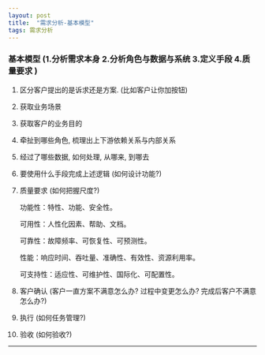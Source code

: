 ```yaml
---
layout: post
title:  "需求分析-基本模型"
tags: 需求分析
---
```


### 基本模型 (1.分析需求本身 2.分析角色与数据与系统 3.定义手段 4.质量要求 )

   1. 区分客户提出的是诉求还是方案. (比如客户让你加按钮)
   
   2. 获取业务场景

   3. 获取客户的业务目的
      
   4. 牵扯到哪些角色, 梳理出上下游依赖关系与内部关系
   
   5. 经过了哪些数据, 如何处理, 从哪来, 到哪去
  
   6. 要使用什么手段完成上述逻辑 (如何设计功能?)
  
   7. 质量要求 (如何把握尺度?)
       
       功能性：特性、功能、安全性。
       
       可用性：人性化因素、帮助、文档。
       
       可靠性：故障频率、可恢复性、可预测性。
       
       性能：响应时间、吞吐量、准确性、有效性、资源利用率。
       
       可支持性：适应性、可维护性、国际化、可配置性。 
           
   8. 客户确认 (客户一直方案不满意怎么办? 过程中变更怎么办? 完成后客户不满意怎么办?)
      
   9. 执行 (如何任务管理?)
   
   10. 验收 (如何验收?)
   
---
 